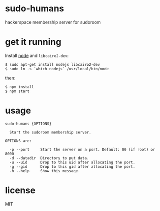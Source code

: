 # sudo-humans

hackerspace membership server for sudoroom

# get it running

Install [node](https://nodejs.org) and `libcairo2-dev`:

```
$ sudo apt-get install nodejs libcairo2-dev
$ sudo ln -s `which nodejs` /usr/local/bin/node
```

then:

```
$ npm install
$ npm start
```

# usage

```
sudo-humans {OPTIONS}

  Start the sudoroom membership server.

OPTIONS are:

  -p --port     Start the server on a port. Default: 80 (if root) or 8000
  -d --datadir  Directory to put data. 
  -u --uid      Drop to this uid after allocating the port.
  -g --gid      Drop to this gid after allocating the port.
  -h --help     Show this message.

```

# license

MIT

